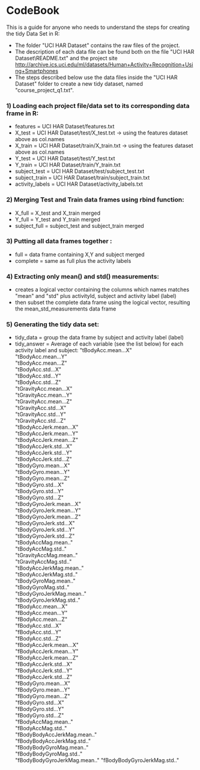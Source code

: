CodeBook
===========

This is a guide for anyone who needs to understand the steps for creating the tidy Data Set in R:

* The folder "UCI HAR Dataset" contains the raw files of the project.
* The description of each data file can be found both on the file "UCI HAR Dataset\README.txt" and the project site http://archive.ics.uci.edu/ml/datasets/Human+Activity+Recognition+Using+Smartphones
* The steps described below use the data files inside the "UCI HAR Dataset" folder to create a new tidy dataset, named "course_project_q1.txt".

### 1) Loading each project file/data set to its corresponding data frame in R:

* features = UCI HAR Dataset/features.txt
* X_test = UCI HAR Dataset/test/X_test.txt -> using the features dataset above as col.names
* X_train = UCI HAR Dataset/train/X_train.txt -> using the features dataset above as col.names
* Y_test = UCI HAR Dataset/test/Y_test.txt
* Y_train = UCI HAR Dataset/train/Y_train.txt
* subject_test = UCI HAR Dataset/test/subject_test.txt
* subject_train = UCI HAR Dataset/train/subject_train.txt
* activity_labels = UCI HAR Dataset/activity_labels.txt

### 2) Merging Test and Train data frames using rbind function:

* X_full = X_test and X_train merged
* Y_full = Y_test and Y_train merged
* subject_full = subject_test and subject_train merged

### 3) Putting all data frames together :

* full = data frame containing X,Y and subject merged
* complete = same as full plus the activity labels

### 4) Extracting only mean() and std() measurements:

* creates a logical vector containing the columns which names matches "mean" and "std" plus activityId, subject and activity label (label)
* then subset the complete data frame using the logical vector, resulting the mean_std_measurements data frame

### 5) Generating the tidy data set:

* tidy_data = group the data frame by subject and activity label (label)
* tidy_answer = Average of each variable (see the list below) for each activity label and subject:
"tBodyAcc.mean...X"           
"tBodyAcc.mean...Y"          
"tBodyAcc.mean...Z"           
"tBodyAcc.std...X"           
"tBodyAcc.std...Y"            
"tBodyAcc.std...Z"           
"tGravityAcc.mean...X"        
"tGravityAcc.mean...Y"       
"tGravityAcc.mean...Z"        
"tGravityAcc.std...X"        
"tGravityAcc.std...Y"         
"tGravityAcc.std...Z"        
"tBodyAccJerk.mean...X"       
"tBodyAccJerk.mean...Y"      
"tBodyAccJerk.mean...Z"       
"tBodyAccJerk.std...X"       
"tBodyAccJerk.std...Y"        
"tBodyAccJerk.std...Z"       
"tBodyGyro.mean...X"          
"tBodyGyro.mean...Y"         
"tBodyGyro.mean...Z"          
"tBodyGyro.std...X"          
"tBodyGyro.std...Y"           
"tBodyGyro.std...Z"          
"tBodyGyroJerk.mean...X"      
"tBodyGyroJerk.mean...Y"     
"tBodyGyroJerk.mean...Z"      
"tBodyGyroJerk.std...X"      
"tBodyGyroJerk.std...Y"       
"tBodyGyroJerk.std...Z"      
"tBodyAccMag.mean.."          
"tBodyAccMag.std.."          
"tGravityAccMag.mean.."       
"tGravityAccMag.std.."       
"tBodyAccJerkMag.mean.."      
"tBodyAccJerkMag.std.."      
"tBodyGyroMag.mean.."         
"tBodyGyroMag.std.."         
"tBodyGyroJerkMag.mean.."     
"tBodyGyroJerkMag.std.."     
"fBodyAcc.mean...X"           
"fBodyAcc.mean...Y"          
"fBodyAcc.mean...Z"           
"fBodyAcc.std...X"           
"fBodyAcc.std...Y"            
"fBodyAcc.std...Z"           
"fBodyAccJerk.mean...X"       
"fBodyAccJerk.mean...Y"      
"fBodyAccJerk.mean...Z"       
"fBodyAccJerk.std...X"       
"fBodyAccJerk.std...Y"        
"fBodyAccJerk.std...Z"       
"fBodyGyro.mean...X"          
"fBodyGyro.mean...Y"         
"fBodyGyro.mean...Z"          
"fBodyGyro.std...X"          
"fBodyGyro.std...Y"           
"fBodyGyro.std...Z"          
"fBodyAccMag.mean.."          
"fBodyAccMag.std.."          
"fBodyBodyAccJerkMag.mean.."  
"fBodyBodyAccJerkMag.std.."  
"fBodyBodyGyroMag.mean.."     
"fBodyBodyGyroMag.std.."     
"fBodyBodyGyroJerkMag.mean.." 
"fBodyBodyGyroJerkMag.std.." 